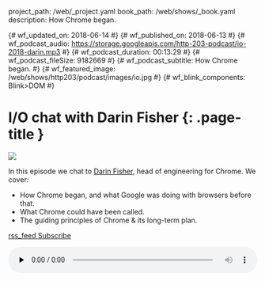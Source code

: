 project_path: /web/_project.yaml
book_path: /web/shows/_book.yaml
description: How Chrome began.

{# wf_updated_on: 2018-06-14 #}
{# wf_published_on: 2018-06-13 #}
{# wf_podcast_audio: https://storage.googleapis.com/http-203-podcast/io-2018-darin.mp3 #}
{# wf_podcast_duration: 00:13:29 #}
{# wf_podcast_fileSize: 9182669 #}
{# wf_podcast_subtitle: How Chrome began. #}
{# wf_featured_image: /web/shows/http203/podcast/images/io.jpg #}
{# wf_blink_components: Blink>DOM #}

# I/O chat with Darin Fisher {: .page-title }

<img src="/web/shows/http203/podcast/images/io.jpg" class="attempt-right">

In this episode we chat to [Darin Fisher](https://twitter.com/darinwf), head of engineering for
Chrome. We cover:

* How Chrome began, and what Google was doing with browsers before that.
* What Chrome could have been called.
* The guiding principles of Chrome & its long-term plan.

<a href="http://feeds.feedburner.com/Http203Podcast">
  <span class="material-icons">rss_feed</span>
  Subscribe
</a>

<audio style="width: 100%" src="https://storage.googleapis.com/http-203-podcast/io-2018-darin.mp3"
controls preload="none"></audio>
